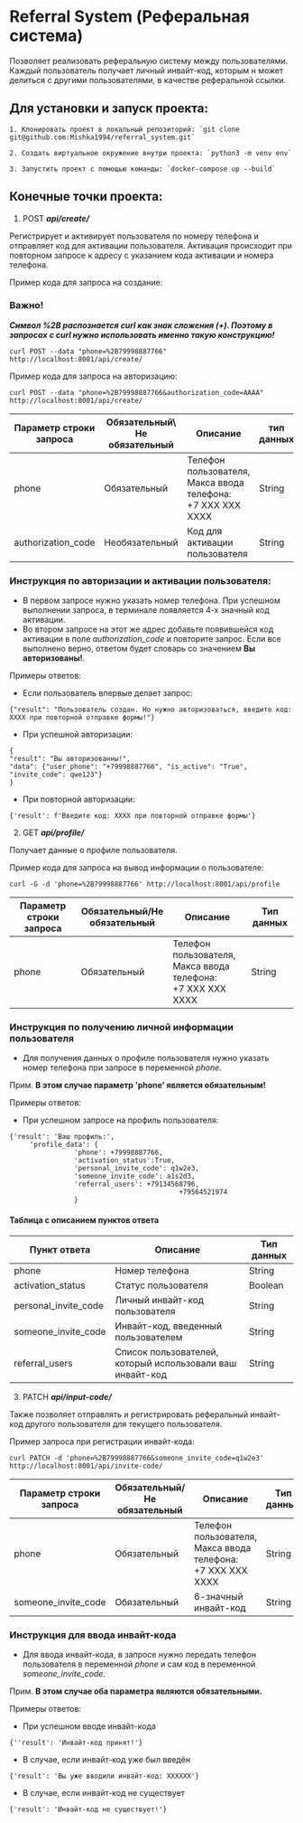 # Referral System (Реферальная система)

Позволяет реализовать реферальную систему между пользователями. Каждый пользователь получает личный инвайт-код,
которым н может делиться с другими пользователями, в качестве реферальной ссылки.

## Для установки и запуск проекта:

    1. Клонировать проект в локальный репозиторий: `git clone git@github.com:Mishka1994/referral_system.git`
    
    2. Создать виртуальное окружение внутри проекта: `python3 -m venv env`

    3. Запустить проект с помощью команды: `docker-compose up --build`

## Конечные точки проекта:

1. POST ***api/create/***

Регистрирует и активирует пользователя по номеру телефона и отправляет код для активации пользователя.
Активация происходит при повторном запросе к адресу с указанием кода активации и номера телефона.

Пример кода для запроса на создание:

### Важно!

___Символ %2B распознается curl как знак сложения (+). Поэтому в запросах с curl нужно использовать именно такую
конструкцию!___

`curl POST --data "phone=%2B79998887766" http://localhost:8001/api/create/`

Пример кода для запроса на авторизацию:

`curl POST --data "phone=%2B79998887766&authorization_code=AAAA" http://localhost:8001/api/create/`

| Параметр строки запроса | Обязательный\ Не обязательный | Описание                                                              | тип данных |
|-------------------------|-------------------------------|-----------------------------------------------------------------------|------------|
| phone                   | Обязательный                  | Телефон пользователя, <br/> Макса ввода телефона:<br/>+7 ХХХ ХХХ ХХХХ | String     |
| authorization_code      | Необязательный                | Код для активации пользователя                                        | String     |

### Инструкция по авторизации и активации пользователя:

- В первом запросе нужно указать номер телефона. При успешном выполнении запроса, в терминале появляется 4-х значный
  код активации.
- Во втором запросе на этот же адрес добавьте появившейся код активации в поле *authorization_code* и повторите запрос.
  Если все выполнено верно, ответом будет словарь со значением **Вы авторизованы!**.

Примеры ответов:

- Если пользователь впервые делает запрос:

```
{"result": "Пользователь создан. Но нужно авторизоваться, введите код: ХХХХ при повторной отправке формы!"}
```

- При успешной авторизации:

```
{
"result": "Вы авторизованны!",
"data": {"user_phone": "+79998887766", "is_active": "True", "invite_code": qwe123"}
}
```

- При повторной авторизации:

```
{'result': f'Введите код: ХХХХ при повторной отправке формы'}
```

2. GET ***api/profile/***

Получает данные о профиле пользователя.

Пример кода для запроса на вывод информации о пользователе:

`curl -G -d 'phone=%2B79998887766' http://localhost:8001/api/profile`

| Параметр строки запроса | Обязательный/Не обязательный | Описание                                                              | Тип данных |
|-------------------------|------------------------------|-----------------------------------------------------------------------|------------|
| phone                   | Обязательный                 | Телефон пользователя, <br/> Макса ввода телефона:<br/>+7 ХХХ ХХХ ХХХХ | String     |

### Инструкция по получению личной информации пользователя

- Для получения данных о профиле пользователя нужно указать номер телефона при запросе в переменной _phone_.

Прим. __В этом случае параметр 'phone' является обязательным!__

Примеры ответов:

- При успешном запросе на профиль пользователя:

```
{'result': 'Ваш профиль:',
     'profile_data': {
                'phone': +79998887766,
                'activation_status':True,
                'personal_invite_code': q1w2e3,
                'someone_invite_code': a1s2d3,
                'referral_users': +79134568796,
                                          +79564521974                 
                }
```

#### Таблица с описанием пунктов ответа

| Пункт ответа         | Описание                                                  | Тип данных |
|----------------------|-----------------------------------------------------------|------------|
| phone                | Номер телефона                                            | String     |
| activation_status    | Статус пользователя                                       | Boolean    |
| personal_invite_code | Личный инвайт-код пользователя                            | String     |
| someone_invite_code  | Инвайт-код, введенный пользователем                       | String     |
| referral_users       | Список пользователей, который использовали ваш инвайт-код | String     |

3. PATCH ***api/input-code/***

Также позволяет отправлять и регистрировать реферальный инвайт-код другого пользователя для текущего пользователя.

Пример запроса при регистрации инвайт-кода:

`curl PATCH -d 'phone=%2B79998887766&someone_invite_code=q1w2e3' http://localhost:8001/api/invite-code/`

| Параметр строки запроса | Обязательный/Не обязательный | Описание                                                              | Тип данных |
|-------------------------|------------------------------|-----------------------------------------------------------------------|------------|
| phone                   | Обязательный                 | Телефон пользователя, <br/> Макса ввода телефона:<br/>+7 ХХХ ХХХ ХХХХ | String     |
| someone_invite_code     | Обязательный                 | 6-значный инвайт-код                                                  | String     |

### Инструкция для ввода инвайт-кода 


- Для ввода инвайт-кода, в запросе нужно передать телефон пользователя в переменной _phone_ и сам код в переменной _someone_invite_code_.

Прим. __В этом случае оба параметра являются обязательными.__

Примеры ответов:

- При успешном вводе инвайт-кода

```
{''result': 'Инвайт-код принят!'}
```

- В случае, если инвайт-код уже был введён

```
{'result': 'Вы уже вводили инвайт-код: ХХХХХХ'}
```

- В случае, если инвайт-код не существует

```
{'result': 'Инвайт-код не существует!'}
```

